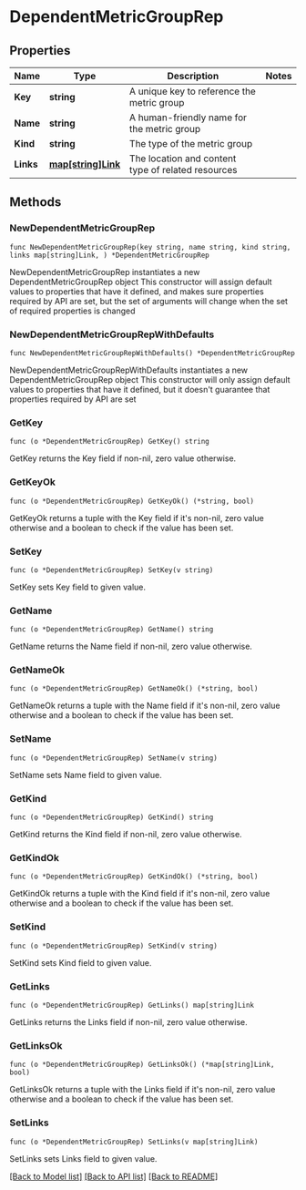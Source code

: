 # DependentMetricGroupRep

## Properties

Name | Type | Description | Notes
------------ | ------------- | ------------- | -------------
**Key** | **string** | A unique key to reference the metric group | 
**Name** | **string** | A human-friendly name for the metric group | 
**Kind** | **string** | The type of the metric group | 
**Links** | [**map[string]Link**](Link.md) | The location and content type of related resources | 

## Methods

### NewDependentMetricGroupRep

`func NewDependentMetricGroupRep(key string, name string, kind string, links map[string]Link, ) *DependentMetricGroupRep`

NewDependentMetricGroupRep instantiates a new DependentMetricGroupRep object
This constructor will assign default values to properties that have it defined,
and makes sure properties required by API are set, but the set of arguments
will change when the set of required properties is changed

### NewDependentMetricGroupRepWithDefaults

`func NewDependentMetricGroupRepWithDefaults() *DependentMetricGroupRep`

NewDependentMetricGroupRepWithDefaults instantiates a new DependentMetricGroupRep object
This constructor will only assign default values to properties that have it defined,
but it doesn't guarantee that properties required by API are set

### GetKey

`func (o *DependentMetricGroupRep) GetKey() string`

GetKey returns the Key field if non-nil, zero value otherwise.

### GetKeyOk

`func (o *DependentMetricGroupRep) GetKeyOk() (*string, bool)`

GetKeyOk returns a tuple with the Key field if it's non-nil, zero value otherwise
and a boolean to check if the value has been set.

### SetKey

`func (o *DependentMetricGroupRep) SetKey(v string)`

SetKey sets Key field to given value.


### GetName

`func (o *DependentMetricGroupRep) GetName() string`

GetName returns the Name field if non-nil, zero value otherwise.

### GetNameOk

`func (o *DependentMetricGroupRep) GetNameOk() (*string, bool)`

GetNameOk returns a tuple with the Name field if it's non-nil, zero value otherwise
and a boolean to check if the value has been set.

### SetName

`func (o *DependentMetricGroupRep) SetName(v string)`

SetName sets Name field to given value.


### GetKind

`func (o *DependentMetricGroupRep) GetKind() string`

GetKind returns the Kind field if non-nil, zero value otherwise.

### GetKindOk

`func (o *DependentMetricGroupRep) GetKindOk() (*string, bool)`

GetKindOk returns a tuple with the Kind field if it's non-nil, zero value otherwise
and a boolean to check if the value has been set.

### SetKind

`func (o *DependentMetricGroupRep) SetKind(v string)`

SetKind sets Kind field to given value.


### GetLinks

`func (o *DependentMetricGroupRep) GetLinks() map[string]Link`

GetLinks returns the Links field if non-nil, zero value otherwise.

### GetLinksOk

`func (o *DependentMetricGroupRep) GetLinksOk() (*map[string]Link, bool)`

GetLinksOk returns a tuple with the Links field if it's non-nil, zero value otherwise
and a boolean to check if the value has been set.

### SetLinks

`func (o *DependentMetricGroupRep) SetLinks(v map[string]Link)`

SetLinks sets Links field to given value.



[[Back to Model list]](../README.md#documentation-for-models) [[Back to API list]](../README.md#documentation-for-api-endpoints) [[Back to README]](../README.md)


